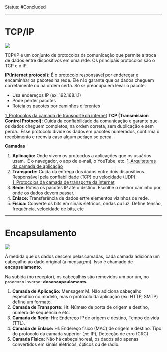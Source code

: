 
Status: #Concluded 

___
# TCP/IP
![](https://lh7-rt.googleusercontent.com/docsz/AD_4nXfm0yiF7VCzT2a3-JAYru0-quEMlNGUffyxN3fS5Fw5FcE-dLzkcmRKVMUy9w_TElxVHpZoiixrmQQvHFQSTNLnfufA9-vIj1QFtH5j-5k5OO6kciHH31tXXDk5hjJlJ5ULqPUS?key=HrOhHC0_-ked6RNCpQ0o3PZn)

TCP/IP é um conjunto de protocolos de comunicação que permite a troca de dados entre dispositivos em uma rede. Os principais protocolos são o TCP e o IP.

**IP(Internet protocol):** É o protocolo responsável por endereçar e encaminhar os pacotes na rede. Ele não garante que os dados cheguem corretamente ou na ordem certa. Só se preocupa em levar o pacote.
- Usa endereços IP (ex: 192.168.1.1)
- Pode perder pacotes
- Roteia os pacotes por caminhos diferentes 

[1_Protocolos da camada de transporte da internet](../3_Camada%20de%20Transporte/1_Protocolos%20da%20camada%20de%20transporte%20da%20internet.md)
**TCP (Transmission Control Protocol):** Cuida da confiabilidade da comunicação e garante que os dados cheguem completos, na ordem correta, sem duplicação e sem perda.  Esse protocolo divide os dados em pacotes numerados, confirma o recebimento e reenvia caso algum pedaço se perca.

**Camadas**
1. **Aplicação:** Onde vivem os protocolos a aplicações que os usuários usam.  É o navegador, o app de e-mail, o YouTube, etc. [1_Arquiteturas da camada de aplicação](../2_Camada%20Aplicação/1_Arquiteturas%20da%20camada%20de%20aplicação.md)
2. **Transporte:** Cuida da entrega dos dados entre dois dispositivos. Responsável pela confiabilidade (TCP) ou velocidade (UDP). [1_Protocolos da camada de transporte da internet](../3_Camada%20de%20Transporte/1_Protocolos%20da%20camada%20de%20transporte%20da%20internet.md)
3. **Rede:** Roteia os pacotes IP até o destino. Escolhe o melhor caminho por onde os dados devem passar.
4. **Enlace:** Transferência de dados entre elementos vizinhos de rede.
5. **Física:** Converte os bits em sinais elétricos, ondas ou luz. Define tensão, frequência, velocidade de bits, etc.

___________________________________________________________________________
# Encapsulamento

![](https://lh7-rt.googleusercontent.com/docsz/AD_4nXfXDxDj8GdgLtFqpgESr7V211Ij_eflTjcu7TGmJPmWbHVgKl3nyTo7oGCvHfGQmf9RAsBDhGbJRqwAuKYkPsA4qHkgvenmcHmo6KOLdgcm8wHsx0WU_--fsg_nmyjROetFATgu?key=HrOhHC0_-ked6RNCpQ0o3PZn)

À medida que os dados descem pelas camadas, cada camada adiciona um cabeçalho ao dado original (a mensagem). Isso é chamado de **encapsulamento**.

Na subida (no receptor), os cabeçalhos são removidos um por um, no processo inverso: **desencapsulamento**.

1. **Camada de Aplicação:** Mensagem M. Não adiciona cabeçalho específico no modelo, mas o protocolo da aplicação (ex: HTTP, SMTP) define um formato.
2. **Camada de Transporte**: Ht: Número de porta de origem e destino, número de sequência e etc.
3. **Camada de Rede:** Hn: Endereço IP de origem e destino, Tempo de vida (TTL).
4. **Camada de Enlace:** Hl: Endereço físico (MAC) de origem e destino. Tipo do protocolo da camada superior (ex: IP), Detecção de erro (CRC)
5. **Camada Física:** Não há cabeçalho real, os dados são apenas convertidos em sinais elétricos, ópticos ou de rádio.